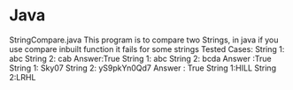 # Java
StringCompare.java
This program is to compare two Strings, in java if you use compare inbuilt function it fails for some strings
Tested Cases:
String 1: abc
String 2: cab
Answer:True
String 1: abc
String 2: bcda
Answer :True
String 1: Sky07
String 2: yS9pkYn0Qd7
Answer : True
String 1:HILL
String 2:LRHL

